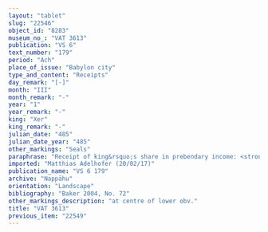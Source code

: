 ```yaml
---
layout: "tablet"
slug: "22546"
object_id: "8283"
museum_no_: "VAT 3613"
publication: "VS 6"
text_number: "179"
period: "Ach"
place_of_issue: "Babylon city"
type_and_content: "Receipts"
day_remark: "[-]"
month: "III"
month_remark: "-"
year: "1"
year_remark: "-"
king: "Xer"
king_remark: "-"
julian_date: "485"
julian_date_year: "485"
other_markings: "Seals"
paraphrase: "Receipt of king&rsquo;s share in prebendary income: <strong>A</strong> receives (<em>mahāru</em>) from <strong>B </strong>[...] of the royal rations (<em>kurummat &scaron;arri</em>) of the temple of I&scaron;hara of the 1<sup>st</sup> year of Xerxes, king of all the lands. At least 2 witnesses and the scribe (&Scaron;ir[ku]/[...]/Miṣirāya).<br /> &nbsp;<br /> <strong>A </strong>= Bēl-ittannu/Marduk-zēru-ibni//&Scaron;umu-lib&scaron;i; <strong>B</strong> = &Scaron;ellebu/Iddin-Nab&ucirc;//Nappāhu<br /> &nbsp;"
imported: "Matthias Adelhofer (20/02/17)"
publication_name: "VS 6 179"
archive: "Nappāhu"
orientation: "Landscape"
bibliography: "Baker 2004, No. 72"
other_markings_description: "at centre of lower obv."
title: "VAT 3613"
previous_item: "22549"
---
```


